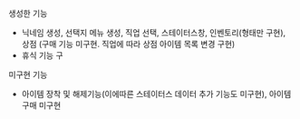 생성한 기능
- 닉네임 생성, 선택지 메뉴 생성, 직업 선택, 스테이터스창, 인벤토리(형태만 구현), 상점 (구매 기능 미구현. 직업에 따라 상점 아이템 목록 변경 구현)
- 휴식 기능 구

미구현 기능
- 아이템 장착 및 해제기능(이에따른 스테이터스 데이터 추가 기능도 미구현), 아이템 구매 미구현
